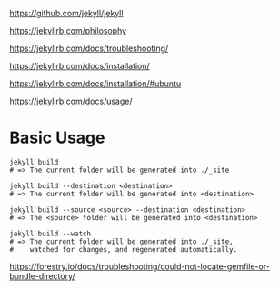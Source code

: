 
https://github.com/jekyll/jekyll

https://jekyllrb.com/philosophy

https://jekyllrb.com/docs/troubleshooting/

https://jekyllrb.com/docs/installation/

https://jekyllrb.com/docs/installation/#ubuntu

https://jekyllrb.com/docs/usage/

# Basic Usage

``` 
jekyll build
# => The current folder will be generated into ./_site

jekyll build --destination <destination>
# => The current folder will be generated into <destination>

jekyll build --source <source> --destination <destination>
# => The <source> folder will be generated into <destination>

jekyll build --watch
# => The current folder will be generated into ./_site,
#    watched for changes, and regenerated automatically.
```

https://forestry.io/docs/troubleshooting/could-not-locate-gemfile-or-bundle-directory/




